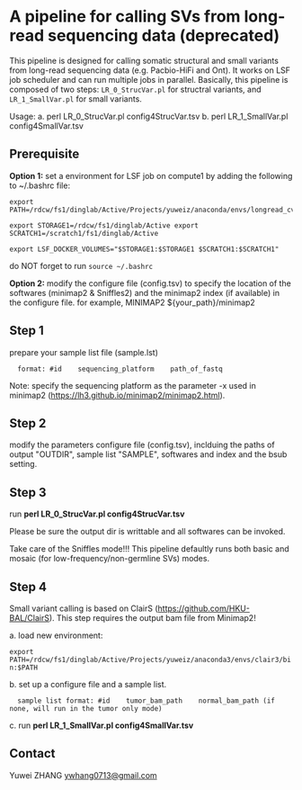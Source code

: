 # A pipeline for calling SVs from long-read sequencing data (deprecated)

This pipeline is designed for calling somatic structural and small variants from long-read sequencing data (e.g. Pacbio-HiFi and Ont). 
It works on LSF job scheduler and can run multiple jobs in parallel.
Basically, this pipeline is composed of two steps: `LR_0_StrucVar.pl` for structral variants, and `LR_1_SmallVar.pl` for small variants.

Usage: a. perl LR_0_StrucVar.pl config4StrucVar.tsv    b. perl LR_1_SmallVar.pl config4SmallVar.tsv

## Prerequisite ##
**Option 1:** set a environment for LSF job on compute1 by adding the following to ~/.bashrc file:

    export PATH=/rdcw/fs1/dinglab/Active/Projects/yuweiz/anaconda/envs/longread_cv/bin/:$PATH
    
    export STORAGE1=/rdcw/fs1/dinglab/Active export SCRATCH1=/scratch1/fs1/dinglab/Active
    
    export LSF_DOCKER_VOLUMES="$STORAGE1:$STORAGE1 $SCRATCH1:$SCRATCH1"
    
  do NOT forget to run `source ~/.bashrc`
  
**Option 2:** modify the configure file (config.tsv) to specify the location of the softwares (minimap2 & Sniffles2) and the minimap2 index (if available) in the configure file.
    for example, MINIMAP2	${your_path}/minimap2

## Step 1 ## 
  prepare your sample list file (sample.lst)
  
      format: #id    sequencing_platform    path_of_fastq
  
  Note: specify the sequencing platform as the parameter -x used in minimap2 (https://lh3.github.io/minimap2/minimap2.html). 
  
## Step 2 ## 
  modify the parameters configure file (config.tsv), inclduing the paths of output "OUTDIR", sample list "SAMPLE", softwares and index and the bsub setting. 

## Step 3 ##
  run **perl LR_0_StrucVar.pl config4StrucVar.tsv**
  
  Please be sure the output dir is writtable and all softwares can be invoked. 

  Take care of the Sniffles mode!!! This pipeline defaultly runs both basic and mosaic (for low-frequency/non-germline SVs) modes.

## Step 4 ##
  Small variant calling is based on ClairS (https://github.com/HKU-BAL/ClairS). 
  This step requires the output bam file from Minimap2!
  
  a. load new environment: 
  
  `export PATH=/rdcw/fs1/dinglab/Active/Projects/yuweiz/anaconda3/envs/clair3/bin:$PATH`

  b. set up a configure file and a sample list. 

      sample list format: #id    tumor_bam_path    normal_bam_path (if none, will run in the tumor only mode)
  
  c. run **perl LR_1_SmallVar.pl config4SmallVar.tsv**

  
## Contact ##
Yuwei ZHANG ywhang0713@gmail.com
